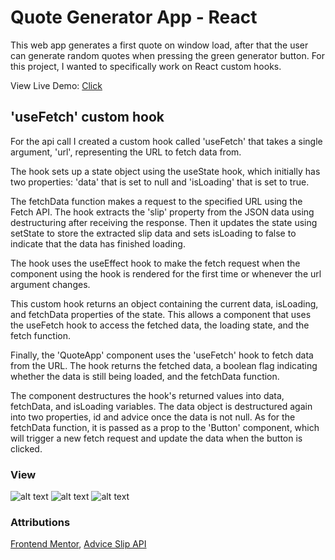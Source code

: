 # Quote Generator App - React
This web app generates a first quote on window load, after that the user can generate random quotes when pressing the green generator button. For this project, I wanted to specifically work on React custom hooks.

View Live Demo: [Click](https://jarolthecoder.github.io/QuoteApp/)

## 'useFetch' custom hook
For the api call I created a custom hook called 'useFetch' that takes a single argument, 'url', representing the URL to fetch data from.

The hook sets up a state object using the useState hook, which initially has two properties: 'data' that is set to null and 'isLoading' that is set to true.

The fetchData function makes a request to the specified URL using the Fetch API. The hook extracts the 'slip' property from the JSON data using destructuring after receiving the response. Then it updates the state using setState to store the extracted slip data and sets isLoading to false to indicate that the data has finished loading.

The hook uses the useEffect hook to make the fetch request when the component using the hook is rendered for the first time or whenever the url argument changes.

This custom hook returns an object containing the current data, isLoading, and fetchData properties of the state. This allows a component that uses the useFetch hook to access the fetched data, the loading state, and the fetch function.

Finally, the 'QuoteApp' component uses the 'useFetch' hook to fetch data from the [](https://api.adviceslip.com/advice) URL. The hook returns the fetched data, a boolean flag indicating whether the data is still being loaded, and the fetchData function.

The component destructures the hook's returned values into data, fetchData, and isLoading variables. The data object is destructured again into two properties, id and advice once the data is not null. As for the fetchData function, it is passed as a prop to the 'Button' component, which will trigger a new fetch request and update the data when the button is clicked.

### View
![alt text](/../main/src/assets/design/jarolthecoder.github.io_QuoteApp_desktop?raw=true)
![alt text](./src/assets/design/jarolthecoder.github.io_QuoteApp_active?raw=true)
![alt text](./src/assets/design/jarolthecoder.github.io_QuoteApp_mobile?raw=true)

### Attributions 
[Frontend Mentor](https://www.frontendmentor.io), [Advice Slip API](https://api.adviceslip.com/)
